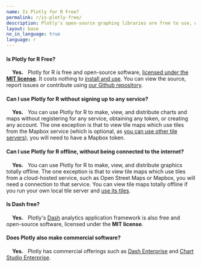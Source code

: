 ```yaml
---
name: Is Plotly for R Free?
permalink: r/is-plotly-free/
description: Plotly's open-source graphing libraries are free to use, work offline and don't require any account registration. Plotly also has commercial offerings, such as Dash Enterprise and Chart Studio Enterprise.
layout: base
no_in_language: true
language: r
---
```


#### Is Plotly for R Free?

&nbsp;  &nbsp; **Yes.** &nbsp; Plotly for R is free and open-source software, [licensed under the **MIT license**](https://github.com/ropensci/plotly/blob/master/LICENSE.md). It costs nothing to [install and use](/r/getting-started). You can view the source, report issues or contribute using [our Github repository](https://github.com/ropensci/plotly).


#### Can I use Plotly for R without signing up to any service?

&nbsp;  &nbsp; **Yes.** &nbsp; You can use Plotly for R to make, view, and distribute charts and maps without registering for any service,
obtaining any token, or creating any account. The one exception is that to view tile maps
which use tiles from the Mapbox service (which is optional, as [you can use other tile servers](/r/mapbox-layers)), you will need to have a Mapbox token.

#### Can I use Plotly for R offline, without being connected to the internet?

&nbsp;  &nbsp; **Yes.** &nbsp; You can use Plotly for R to make, view, and distribute graphics totally offline. The one exception is that to view tile maps
which use tiles from a cloud-hosted service, such as Open Street Maps or Mapbox, you will need a connection to that service. You can view tile maps totally offline if you run your own local tile server and [use its tiles](/r/mapbox-layers).

#### Is Dash free?

&nbsp;  &nbsp; **Yes.** &nbsp; Plotly's [Dash](https://plotly.com/dash) analytics application framework is also free and open-source software, licensed under the **MIT license**.

#### Does Plotly also make commercial software?

&nbsp;  &nbsp; **Yes.** &nbsp; Plotly has commercial offerings such as [Dash Enterprise](https://plotly.com/dash) and [Chart Studio Enterprise](https://plotly.com/online-chart-maker/).


